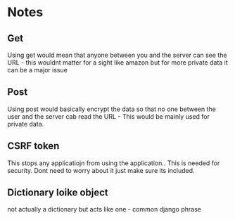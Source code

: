 # Notes

## Get
Using get would mean that anyone between you and the server can see the URL - this wouldnt matter for a sight like amazon but for more private data it can be a major issue

## Post
Using post would basically encrypt the data so that no one between the user and the server cab read the URL - This would be mainly used for private data.

## CSRF token
This stops any applicatiojn from using the application.. This is needed for security. Dont need to worry about it just make sure its included.

## Dictionary loike object 
not actually a dictionary but acts like one - common django phrase